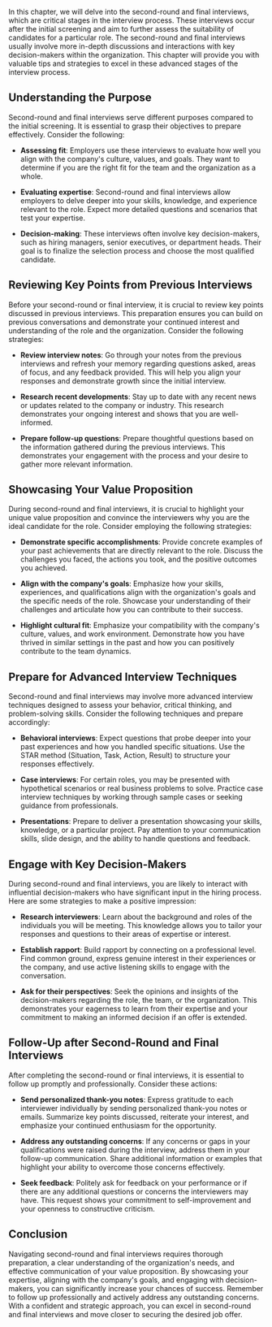 
In this chapter, we will delve into the second-round and final interviews, which are critical stages in the interview process. These interviews occur after the initial screening and aim to further assess the suitability of candidates for a particular role. The second-round and final interviews usually involve more in-depth discussions and interactions with key decision-makers within the organization. This chapter will provide you with valuable tips and strategies to excel in these advanced stages of the interview process.

**Understanding the Purpose**
-----------------------------

Second-round and final interviews serve different purposes compared to the initial screening. It is essential to grasp their objectives to prepare effectively. Consider the following:

* **Assessing fit**: Employers use these interviews to evaluate how well you align with the company's culture, values, and goals. They want to determine if you are the right fit for the team and the organization as a whole.

* **Evaluating expertise**: Second-round and final interviews allow employers to delve deeper into your skills, knowledge, and experience relevant to the role. Expect more detailed questions and scenarios that test your expertise.

* **Decision-making**: These interviews often involve key decision-makers, such as hiring managers, senior executives, or department heads. Their goal is to finalize the selection process and choose the most qualified candidate.

**Reviewing Key Points from Previous Interviews**
-------------------------------------------------

Before your second-round or final interview, it is crucial to review key points discussed in previous interviews. This preparation ensures you can build on previous conversations and demonstrate your continued interest and understanding of the role and the organization. Consider the following strategies:

* **Review interview notes**: Go through your notes from the previous interviews and refresh your memory regarding questions asked, areas of focus, and any feedback provided. This will help you align your responses and demonstrate growth since the initial interview.

* **Research recent developments**: Stay up to date with any recent news or updates related to the company or industry. This research demonstrates your ongoing interest and shows that you are well-informed.

* **Prepare follow-up questions**: Prepare thoughtful questions based on the information gathered during the previous interviews. This demonstrates your engagement with the process and your desire to gather more relevant information.

**Showcasing Your Value Proposition**
-------------------------------------

During second-round and final interviews, it is crucial to highlight your unique value proposition and convince the interviewers why you are the ideal candidate for the role. Consider employing the following strategies:

* **Demonstrate specific accomplishments**: Provide concrete examples of your past achievements that are directly relevant to the role. Discuss the challenges you faced, the actions you took, and the positive outcomes you achieved.

* **Align with the company's goals**: Emphasize how your skills, experiences, and qualifications align with the organization's goals and the specific needs of the role. Showcase your understanding of their challenges and articulate how you can contribute to their success.

* **Highlight cultural fit**: Emphasize your compatibility with the company's culture, values, and work environment. Demonstrate how you have thrived in similar settings in the past and how you can positively contribute to the team dynamics.

**Prepare for Advanced Interview Techniques**
---------------------------------------------

Second-round and final interviews may involve more advanced interview techniques designed to assess your behavior, critical thinking, and problem-solving skills. Consider the following techniques and prepare accordingly:

* **Behavioral interviews**: Expect questions that probe deeper into your past experiences and how you handled specific situations. Use the STAR method (Situation, Task, Action, Result) to structure your responses effectively.

* **Case interviews**: For certain roles, you may be presented with hypothetical scenarios or real business problems to solve. Practice case interview techniques by working through sample cases or seeking guidance from professionals.

* **Presentations**: Prepare to deliver a presentation showcasing your skills, knowledge, or a particular project. Pay attention to your communication skills, slide design, and the ability to handle questions and feedback.

**Engage with Key Decision-Makers**
-----------------------------------

During second-round and final interviews, you are likely to interact with influential decision-makers who have significant input in the hiring process. Here are some strategies to make a positive impression:

* **Research interviewers**: Learn about the background and roles of the individuals you will be meeting. This knowledge allows you to tailor your responses and questions to their areas of expertise or interest.

* **Establish rapport**: Build rapport by connecting on a professional level. Find common ground, express genuine interest in their experiences or the company, and use active listening skills to engage with the conversation.

* **Ask for their perspectives**: Seek the opinions and insights of the decision-makers regarding the role, the team, or the organization. This demonstrates your eagerness to learn from their expertise and your commitment to making an informed decision if an offer is extended.

**Follow-Up after Second-Round and Final Interviews**
-----------------------------------------------------

After completing the second-round or final interviews, it is essential to follow up promptly and professionally. Consider these actions:

* **Send personalized thank-you notes**: Express gratitude to each interviewer individually by sending personalized thank-you notes or emails. Summarize key points discussed, reiterate your interest, and emphasize your continued enthusiasm for the opportunity.

* **Address any outstanding concerns**: If any concerns or gaps in your qualifications were raised during the interview, address them in your follow-up communication. Share additional information or examples that highlight your ability to overcome those concerns effectively.

* **Seek feedback**: Politely ask for feedback on your performance or if there are any additional questions or concerns the interviewers may have. This request shows your commitment to self-improvement and your openness to constructive criticism.

**Conclusion**
--------------

Navigating second-round and final interviews requires thorough preparation, a clear understanding of the organization's needs, and effective communication of your value proposition. By showcasing your expertise, aligning with the company's goals, and engaging with decision-makers, you can significantly increase your chances of success. Remember to follow up professionally and actively address any outstanding concerns. With a confident and strategic approach, you can excel in second-round and final interviews and move closer to securing the desired job offer.

